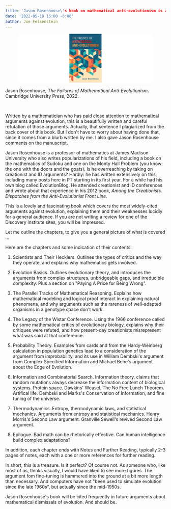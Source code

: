 ```yaml
---
title: 'Jason Rosenhouse\'s book on mathematical anti-evolutionism is available'
date: '2022-05-18 15:00 -8:00'
author: Joe Felsenstein
---
```


<figure><img src="/uploads/2022/RosenhouseCover2.jpg" alt="[Rosenhouse book cover]"/></figure>

<p>
  Jason Rosenhouse, <em>The Failures of Mathematical Anti-Evolutionism</em>.  Cambridge
University Press, 2022.
<p>
&nbsp;
<p>
Written by a mathematician who has paid close attention to mathematical arguments
against evolution, this is a beautifully written and careful refutation of
those arguments.  Actually, that sentence I plagiarized from the back cover
of this book.  But I don't have to worry about having done that, since it
comes from a blurb written by me.  I also gave Jason Rosenhouse comments on the
manuscript.

Jason Rosenhouse is a professor of mathematics at James Madison University
who also writes popularizations of his field, including a book on the
mathematics of Sudoku and one on the Monty Hall Problem (you know:
the one with the doors and the goats).  Is he overreaching by taking on
creationist and ID arguments?  Hardly: he has written extensively
on this, including many posts here in PT starting in its first year. For a while had his own
blog called EvolutionBlog.  He attended creationist and ID conferences
and wrote about that experience in his 2012 book,
  <em>Among the Creationists. Dispatches from the Anti-Evolutionist Front Line</em>.

This is a lovely and fascinating book which covers the most
widely-cited arguments against evolution, explaining them and
their weaknesses lucidly for a general audience.  If you are not
writing a review for one of the Discovery Institute sites, you
will be impressed.

Let me outline the chapters, to give you a general picture of what
is covered ...

<!--more-->

Here are the chapters and some indication of their contents:

1. Scientists and Their Hecklers.  Outlines the types of
critics and the way they operate, and explains why
mathematics gets involved.

2. Evolution Basics.  Outlines evolutionary theory, and
introduces the arguments from complex structures,
unbridgeable gaps, and irreducible complexity.  Plus
a section on "Paying A Price for Being Wrong".

3. The Parallel Tracks of Mathematical Reasoning. Explains
how mathematical modeling and logical proof interact
in explaining natural phenomena, and why arguments such
as the rareness of well-adapted organisms in a genotype
space don't work.

4. The Legacy of the Wistar Conference.  Using the
1966 conference called by some mathematical critics
of evolutionary biology, explains why their critiques
were refuted, and how present-day creationists
misrepresent what was said at that conference.

5. Probability Theory.  Examples from cards and from
the Hardy-Weinberg calculation in population genetics
lead to a consideration of the argument from
improbability, and its use in William Dembski's
argument from Complex Specified Information and
Michael Behe's argument about the Edge of Evolution.

6. Information and Combinatorial Search.  Information
theory, claims that random mutations always decrease
the information content of biological systems.
Protein space.  Dawkins' Weasel. The No Free Lunch Theorem.
Artifical life. Dembski and Marks's Conservation
of Information, and fine tuning of the universe.

7. Thermodynamics. Entropy, thermodynamic laws, and
statistical mechanics. Arguments from entropy and
statistical mechanics.  Henry Morris's Second Law
argument. Granville Sewell's revived Second Law
argument.

8. Epilogue.  Bad math can be rhetorically
effective.  Can human intelligence build
complex adaptations?

In addition, each chapter ends with Notes
and Further Reading, typically 2-3 pages
of notes, each with a one or more references
for further reading.

In short, this is a treasure.  Is it perfect?
Of course not.  As someone who, like most of
us, thinks visually, I would have liked to see
more figures.  The argument fom fine-tuning
is hammered into the ground at a bit more
length than necessary.  And computers have not "been used to
simulate evolution since the late 1960s", but
actually since the mid-1950s.

Jason Rosenhouse's book will be cited frequently
in future arguments about mathematical
dismissals of evolution.  And should be.

